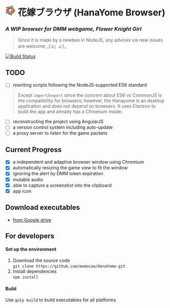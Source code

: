 # <img src='./assets/icon/app-icon.png' alt='icon' width='32' height='32' /> 花嫁ブラウザ (HanaYome Browser)
### _A WIP browser for DMM webgame, Flower Knight Girl_
> Since it is made by a newbee in NodeJS, any advices via new issues are welcome \_(:з」∠)\_  

[![Build Status](https://travis-ci.org/momocow/HanaYome.svg?branch=master)](https://travis-ci.org/momocow/HanaYome)

## TODO
- [ ] rewriting scripts following the NodeJS-supported ES6 standard  
> Except `import`/`export` since the concern about ES6 vs CommonJS
> is the compatibility for browsers; however, the Hanayome is an desktop application and does not depend on browsers. It uses Electron to build the app and already has a Chromium inside.

- [ ] reconstructing the project using AngularJS
- [ ] a version control system including auto-update
- [ ] a proxy server to listen for the game packets

## Current Progress
- [x] a independent and adaptive browser window using Chromium
- [x] automatically resizing the game view to fit the window
- [x] ignoring the alert by DMM token expiration
- [x] mutable audio
- [x] able to capture a screenshot into the clipboard
- [x] app icon

## Download executables
- [from Google drive](https://drive.google.com/open?id=0B3_3qzw-W0QVTENkbEpoWUdHekE)

## For developers
#### Set up the environment
1. Download the source code  
`git clone https://github.com/momocow/HanaYome.git`
2. Install dependencies  
`npm install`

#### Build
Use `gulp build` to build executables for all platforms
